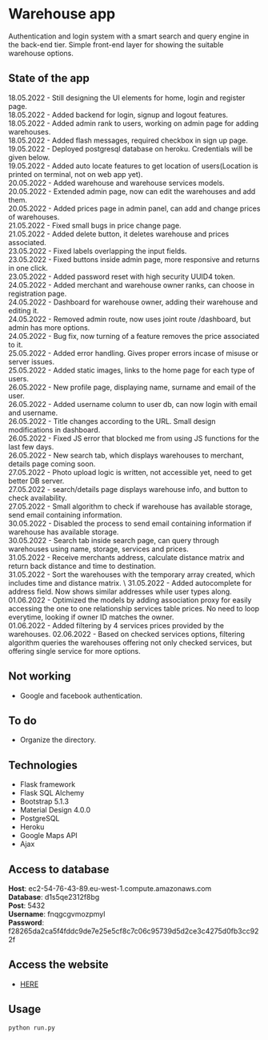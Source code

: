 # Warehouse app 
Authentication and login system with a smart search and query engine in the back-end tier. Simple front-end layer for showing the suitable warehouse options.

## State of the app
18.05.2022 - Still designing the UI elements for home, login and register page. \
18.05.2022 - Added backend for login, signup and logout features. \
18.05.2022 - Added admin rank to users, working on admin page for adding warehouses. \
18.05.2022 - Added flash messages, required checkbox in sign up page. \
19.05.2022 - Deployed postgresql database on heroku. Credentials will be given below. \
19.05.2022 - Added auto locate features to get location of users(Location is printed on terminal, not on web app yet). \
20.05.2022 - Added warehouse and warehouse services models. \
20.05.2022 - Extended admin page, now can edit the warehouses and add them. \
20.05.2022 - Added prices page in admin panel, can add and change prices of warehouses. \
21.05.2022 - Fixed small bugs in price change page. \
21.05.2022 - Added delete button, it deletes warehouse and prices associated. \
23.05.2022 - Fixed labels overlapping the input fields. \
23.05.2022 - Fixed buttons inside admin page, more responsive and returns in one click.  \
23.05.2022 - Added password reset with high security UUID4 token. \
24.05.2022 - Added merchant and warehouse owner ranks, can choose in registration page. \
24.05.2022 - Dashboard for warehouse owner, adding their warehouse and editing it. \
24.05.2022 - Removed admin route, now uses joint route /dashboard, but admin has more options. \
24.05.2022 - Bug fix, now turning of a feature removes the price associated to it.  \
25.05.2022 - Added error handling. Gives proper errors incase of misuse or server issues. \
25.05.2022 - Added static images, links to the home page for each type of users.  \
26.05.2022 - New profile page, displaying name, surname and email of the user. \
26.05.2022 - Added username column to user db, can now login with email and username. \
26.05.2022 - Title changes according to the URL. Small design modifications in dashboard. \
26.05.2022 - Fixed JS error that blocked me from using JS functions for the last few days. \
26.05.2022 - New search tab, which displays warehouses to merchant, details page coming soon. \
27.05.2022 - Photo upload logic is written, not accessible yet, need to get better DB server. \
27.05.2022 - search/details page displays warehouse info, and button to check availability. \
27.05.2022 - Small algorithm to check if warehouse has available storage, send email containing information. \
30.05.2022 - Disabled the process to send email containing information if warehouse has available storage. \
30.05.2022 - Search tab inside search page, can query through warehouses using name, storage, services and prices. \
31.05.2022 - Receive merchants address, calculate distance matrix and return back distance and time to destination. \
31.05.2022 - Sort the warehouses with the temporary array created, which includes time and distance matrix. \ 
31.05.2022 - Added autocomplete for address field. Now shows similar addresses while user types along. \
01.06.2022 - Optimized the models by adding association proxy for easily accessing the one to one relationship services table prices. No need to loop everytime, looking if owner ID matches the owner. \
01.06.2022 - Added filtering by 4 services prices provided by the warehouses.
02.06.2022 - Based on checked services options, filtering algorithm queries the warehouses offering not only checked services, but offering single service for more options. 

## Not working
- Google and facebook authentication.

## To do
- Organize the directory.

## Technologies

- Flask framework 
- Flask SQL Alchemy
- Bootstrap 5.1.3
- Material Design 4.0.0
- PostgreSQL
- Heroku
- Google Maps API
- Ajax

## Access to database
**Host**:      ec2-54-76-43-89.eu-west-1.compute.amazonaws.com \
**Database**:  d1s5qe2312f8bg \
**Post**:      5432 \
**Username**:  fnqgcgvmozpmyl \
**Password**:  f28265da2ca5f4fddc9de7e25e5cf8c7c06c95739d5d2ce3c4275d0fb3cc922f 

## Access the website
- [HERE](warehouse-thesis.herokuapp.com)
## Usage

```python
python run.py
```

